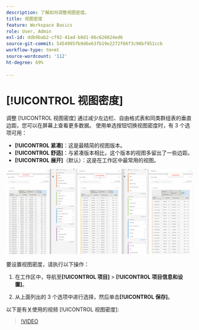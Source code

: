 ```yaml
---
description: 了解如何调整视图密度。
title: 视图密度
feature: Workspace Basics
role: User, Admin
exl-id: ddb9bab2-cf92-41ad-b8d1-86c626024ed6
source-git-commit: 5454995fb9d6e63fb19e2272f66f3c96bf951ccb
workflow-type: tm+mt
source-wordcount: '112'
ht-degree: 69%

---
```


# [!UICONTROL 视图密度]

调整 [!UICONTROL 视图密度] 通过减少左边栏、自由格式表和同类群组表的垂直边距，您可以在屏幕上查看更多数据。 使用单选按钮切换视图密度时，有 3 个选项可用：

- **[!UICONTROL 紧凑]**：这是最精简的视图版本。
- **[!UICONTROL 舒适]**：与紧凑版本相比，这个版本的视图多留出了一些边距。
- **[!UICONTROL 展开]**（默认）：这是在工作区中最常用的视图。

![](assets/view-density.png)

要设置视图密度，请执行以下操作：

1. 在工作区中，导航至&#x200B;**[!UICONTROL 项目]** > **[!UICONTROL 项目信息和设置]**。

1. 从上面列出的 3 个选项中进行选择，然后单击&#x200B;**[!UICONTROL 保存]**。

以下是有关使用的视频 [!UICONTROL 视图密度]:

>[!VIDEO](https://video.tv.adobe.com/v/25963/?quality=12)
